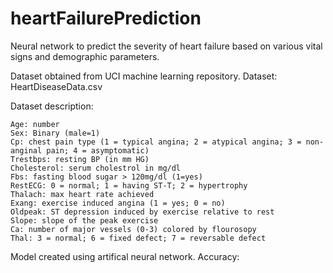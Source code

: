 # heartFailurePrediction
Neural network to predict the severity of heart failure based on various vital signs and demographic parameters.

Dataset obtained from UCI machine learning repository. 
Dataset: HeartDiseaseData.csv

Dataset description:

    Age: number
    Sex: Binary (male=1)
    Cp: chest pain type (1 = typical angina; 2 = atypical angina; 3 = non-anginal pain; 4 = asymptomatic)
    Trestbps: resting BP (in mm HG)
    Cholesterol: serum cholestrol in mg/dl
    Fbs: fasting blood sugar > 120mg/dl (1=yes)
    RestECG: 0 = normal; 1 = having ST-T; 2 = hypertrophy
    Thalach: max heart rate achieved
    Exang: exercise induced angina (1 = yes; 0 = no)
    Oldpeak: ST depression induced by exercise relative to rest
    Slope: slope of the peak exercise 
    Ca: number of major vessels (0-3) colored by flourosopy
    Thal: 3 = normal; 6 = fixed defect; 7 = reversable defect

Model created using artifical neural network.
Accuracy: 
